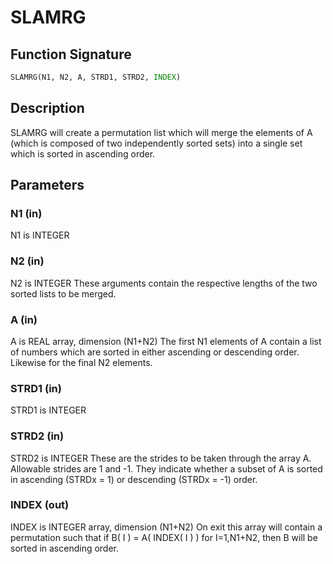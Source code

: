 # SLAMRG

## Function Signature

```fortran
SLAMRG(N1, N2, A, STRD1, STRD2, INDEX)
```

## Description


 SLAMRG will create a permutation list which will merge the elements
 of A (which is composed of two independently sorted sets) into a
 single set which is sorted in ascending order.

## Parameters

### N1 (in)

N1 is INTEGER

### N2 (in)

N2 is INTEGER These arguments contain the respective lengths of the two sorted lists to be merged.

### A (in)

A is REAL array, dimension (N1+N2) The first N1 elements of A contain a list of numbers which are sorted in either ascending or descending order. Likewise for the final N2 elements.

### STRD1 (in)

STRD1 is INTEGER

### STRD2 (in)

STRD2 is INTEGER These are the strides to be taken through the array A. Allowable strides are 1 and -1. They indicate whether a subset of A is sorted in ascending (STRDx = 1) or descending (STRDx = -1) order.

### INDEX (out)

INDEX is INTEGER array, dimension (N1+N2) On exit this array will contain a permutation such that if B( I ) = A( INDEX( I ) ) for I=1,N1+N2, then B will be sorted in ascending order.

